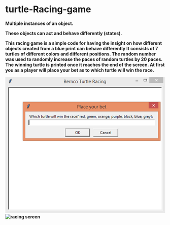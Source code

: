 # turtle-Racing-game
<b /> Multiple instances of an object.

<b /> These objects can act and behave differently (states).

<b /> This racing game is a simple code for having the insight on how different objects created from a blue print can behave differently
<b /> It consists of 7 turtles of different colors and different positions.
<b /> The random number was used to randomly increase the paces of random turtles by 20 paces.
<b /> The winning turtle is printed once it reaches the end of the screen.
<b /> At first you as a player will place your bet as to which turtle will win the race.

![start screen](start_screen.PNG)
![racing screen](racing_screen)
